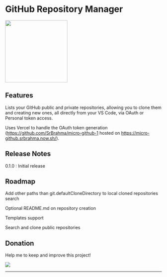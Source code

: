 # GitHub Repository Manager

<img src=https://raw.githubusercontent.com/SrBrahma/GitHub-Repository-Manager/master/images/logo.png width=200px height=200px>

## Features

Lists your GitHub public and private repositories, allowing you to clone them and creating new ones, all directly from your VS Code, via OAuth or Personal token access.

Uses Vercel to handle the OAuth token generation (https://github.com/SrBrahma/micro-github-1 hosted on https://micro-github.srbrahma.now.sh/).

## Release Notes

0.1.0 : Initial release

## Roadmap

Add other paths than git.defaultCloneDirectory to local cloned repositories search

Optional README.md on repository creation

Templates support

Search and clone public repositories

## Donation

Help me to keep and improve this project!

[![](https://www.paypalobjects.com/en_US/i/btn/btn_donateCC_LG.gif)](https://www.paypal.com/cgi-bin/webscr?cmd=_s-xclick&hosted_button_id=6P2HYMMC2VWMG)

---
